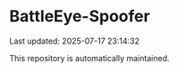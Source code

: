 # BattleEye-Spoofer

Last updated: 2025-07-17 23:14:32

This repository is automatically maintained.
